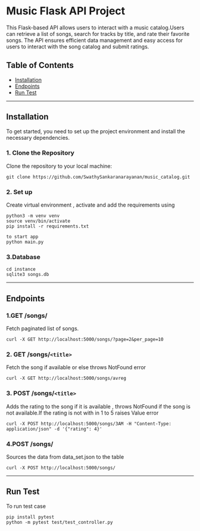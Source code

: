 # Music Flask API Project

This Flask-based API allows users to interact with a music catalog.Users can retrieve a list of songs, search for tracks by title, and rate their favorite songs. The API ensures efficient data management and easy access for users to interact with the song catalog and submit ratings.

## Table of Contents
- [Installation](#installation)
- [Endpoints](#endpoints)
- [Run Test](#run-test)
---

## Installation

To get started, you need to set up the project environment and install the necessary dependencies.

### 1. Clone the Repository

Clone the repository to your local machine:

```
git clone https://github.com/SwathySankaranarayanan/music_catalog.git
```

### 2. Set up

Create virtual environment , activate and add the requirements  using 
```
python3 -m venv venv
source venv/bin/activate
pip install -r requirements.txt

to start app
python main.py
```

### 3.Database

```
cd instance
sqlite3 songs.db

```
---
## Endpoints

### 1.GET /songs/

Fetch paginated list of songs.
```
curl -X GET http://localhost:5000/songs/?page=2&per_page=10
```

### 2. GET /songs/`<title>`
Fetch the song if available or else throws NotFound error
```
curl -X GET http://localhost:5000/songs/avreg
```
### 3. POST /songs/`<title>`
Adds the rating to the song if it is available , throws NotFound if the song is not available.If the rating is not with in 1 to 5 raises Value error
```
curl -X POST http://localhost:5000/songs/3AM -H "Content-Type: application/json" -d '{"rating": 4}'
```
### 4.POST /songs/
Sources the data from data_set.json to the table
```
curl -X POST http://localhost:5000/songs/
```
---

## Run Test
To run test case

```
pip install pytest
python -m pytest test/test_controller.py
```
